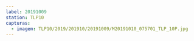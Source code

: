 ```yaml
---
label: 20191009
station: TLP10
capturas:
  - imagem: TLP10/2019/201910/20191009/M20191010_075701_TLP_10P.jpg
---
```

